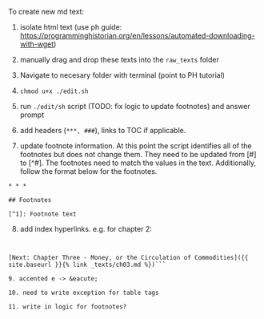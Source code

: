 To create new md text:

1. isolate html text (use ph guide: https://programminghistorian.org/en/lessons/automated-downloading-with-wget)

2. manually drag and drop these texts into the `raw_texts` folder

3. Navigate to necesary folder with terminal (point to PH tutorial)

4. `chmod u+x ./edit.sh`  

5. run `./edit/sh` script (TODO: fix logic to update footnotes) and answer prompt

6. add headers (`***, ###`), links to TOC if applicable.

7. update footnote information. At this point the script identifies all of the footnotes but does not change them. They need to be updated from [#] to [^#]. The footnotes need to match the values in the text. Additionally, follow the format below for the footnotes.

```
* * *

## Footnotes

[^1]: Footnote text

```

8. add index hyperlinks. e.g. for chapter 2:

```[Capital Volume One - Index]({{ site.baseurl }}{% link index.html %})


[Next: Chapter Three - Money, or the Circulation of Commodities]({{ site.baseurl }}{% link _texts/ch03.md %})```

9. accented e -> &eacute;

10. need to write exception for table tags

11. write in logic for footnotes?
